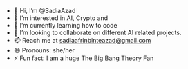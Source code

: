 - 👋 Hi, I’m @SadiaAzad
- 👀 I’m interested in AI, Crypto and 
- 🌱 I’m currently learning how to code
- 💞️ I’m looking to collaborate on different AI related projects.
- 📫 Reach me at sadiaafrinbinteazad@gmail.com
- 😄 Pronouns: she/her
- ⚡ Fun fact: I am a huge The Big Bang Theory Fan

<!---
SadiaAzad/SadiaAzad is a ✨ special ✨ repository because its `README.md` (this file) appears on your GitHub profile.
You can click the Preview link to take a look at your changes.
--->
